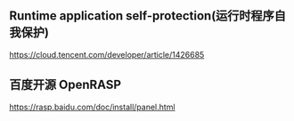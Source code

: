 ## Runtime application self-protection(运行时程序自我保护)
https://cloud.tencent.com/developer/article/1426685

## 百度开源 OpenRASP
https://rasp.baidu.com/doc/install/panel.html